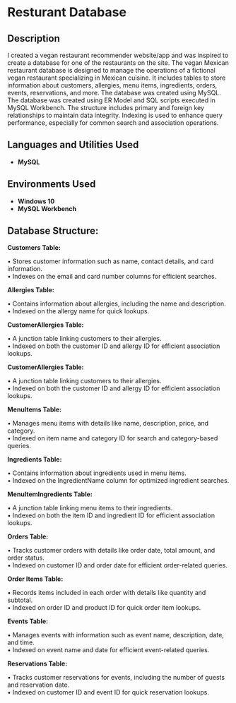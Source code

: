 <h1>Resturant Database</h1>


<h2>Description</h2>
I created a vegan restaurant recommender website/app and was inspired to create a database for one of the restaurants on the site. The vegan Mexican restaurant database is designed to manage the operations of a fictional vegan restaurant specializing in Mexican cuisine. It includes tables to store information about customers, allergies, menu items, ingredients, orders, events, reservations, and more. The database was created using MySQL. 
<br />
The database was created using ER Model and SQL scripts executed in MySQL Workbench. The structure includes primary and foreign key relationships to maintain data integrity. Indexing is used to enhance query performance, especially for common search and association operations.
<br />

<h2>Languages and Utilities Used</h2>

- <b>MySQL</b> 

<h2>Environments Used </h2>

- <b>Windows 10</b>
- <b>MySQL Workbench</b>

<h2>Database Structure:</h2>

 <b>Customers Table:</b>
 <p>
    •	Stores customer information such as name, contact details, and card information. <br />
    •	Indexes on the email and card number columns for efficient searches.<br />
 </p>
 <b>Allergies Table:</b>
 <p>
    	•	Contains information about allergies, including the name and description. <br />
     •	Indexed on the allergy name for quick lookups.<br />
 </p>
 <b>CustomerAllergies Table:</b>
 <p>
    	•	A junction table linking customers to their allergies. <br />
     •	Indexed on both the customer ID and allergy ID for efficient association lookups.<br />
 </p>
 <b>CustomerAllergies Table:</b>
 <p>
    	•	A junction table linking customers to their allergies. <br />
     •	Indexed on both the customer ID and allergy ID for efficient association lookups.<br />
 </p>
 <b>MenuItems Table:</b>
 <p>
    	•	Manages menu items with details like name, description, price, and category. <br />
     •	Indexed on item name and category ID for search and category-based queries. <br />
 </p> 
 <b>Ingredients Table:</b>
 <p>
    	• Contains information about ingredients used in menu items. <br />
     •	Indexed on the IngredientName column for optimized ingredient searches. <br />
 </p>
 <b>MenuItemIngredients Table:</b>
 <p>
     • A junction table linking menu items to their ingredients. <br />
     •	Indexed on both the item ID and ingredient ID for efficient association lookups. <br />
 </p>
 <b>Orders Table:</b>
 <p>
     • Tracks customer orders with details like order date, total amount, and order status. <br />
     •	Indexed on customer ID and order date for efficient order-related queries. <br />
 </p>
 <b>Order Items Table:</b>
 <p>
     • Records items included in each order with details like quantity and subtotal. <br />
     •	Indexed on order ID and product ID for quick order item lookups. <br />
 </p>
 <b>Events Table:</b>
 <p>
     • Manages events with information such as event name, description, date, and time. <br />
     •	Indexed on event name and date for efficient event-related queries. <br />
 </p>
 <b>Reservations Table:</b>
 <p>
     • Tracks customer reservations for events, including the number of guests and reservation date. <br />
     •	Indexed on customer ID and event ID for quick reservation lookups. <br />
 </p>
<!--
 ```diff
- text in red
+ text in green
! text in orange
# text in gray
@@ text in purple (and bold)@@
```
--!>
